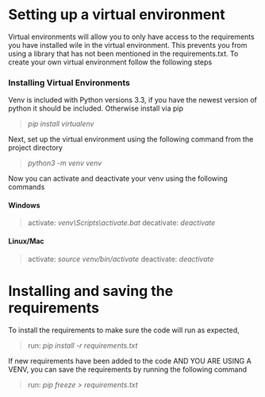 
# Setting up a virtual environment
Virtual environments will allow you to only have access to the requirements you have installed wile in the virtual environment. This prevents you from using a library that has not been mentioned in the requirements.txt. To create your own virtual environment follow the following steps
### Installing Virtual Environments
Venv is included with Python versions 3.3, if you have the newest version of python it should be included. Otherwise install via pip
> *pip install virtualenv*

Next, set up the virtual environment using the following command from the project directory
> *python3 -m venv venv*

Now you can activate and deactivate your venv using the following commands
#### Windows
>activate: *venv\Scripts\activate.bat*
>decativate: *deactivate*
#### Linux/Mac
>activate: *source venv/bin/activate*
>deactivate: *deactivate*

# Installing and saving the requirements
To install the requirements to make sure the code will run as expected,
>run: *pip install -r requirements.txt*

If new requirements have been added to the code AND YOU ARE USING A VENV, you can save the requirements by running the following command
>run: *pip freeze > requirements.txt*
